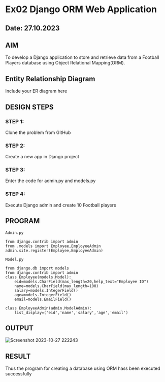 # Ex02 Django ORM Web Application
## Date: 27.10.2023

## AIM
To develop a Django application to store and retrieve data from a Football Players database using Object Relational Mapping(ORM).

## Entity Relationship Diagram

Include your ER diagram here

## DESIGN STEPS

### STEP 1:
Clone the problem from GitHub

### STEP 2:
Create a new app in Django project

### STEP 3:
Enter the code for admin.py and models.py

### STEP 4:
Execute Django admin and create 10 Football players

## PROGRAM

```
Admin.py

from django.contrib import admin
from .models import Employee,EmployeeAdmin
admin.site.register(Employee,EmployeeAdmin) 

Model.py

from django.db import models
from django.contrib import admin
class Employee(models.Model):
    eid=models.CharField(max_length=20,help_text="Employee ID")
    name=models.CharField(max_length=100)
    salary=models.IntegerField()
    age=models.IntegerField()
    email=models.EmailField()

class EmployeeAdmin(admin.ModelAdmin):
    list_display=('eid','name','salary','age','email')

```


## OUTPUT

![Screenshot 2023-10-27 222243](https://github.com/jaisurya143/ORM/assets/121999338/e47252cb-5e3a-4638-b393-0895d3e482c8)



## RESULT
Thus the program for creating a database using ORM hass been executed successfully

